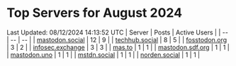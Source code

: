 # Top Servers for August 2024
Last Updated: 08/12/2024 14:13:52 UTC
| Server | Posts | Active Users |
| -- | -- | -- |
| [mastodon.social](https://mastodon.social/tags/PowerShell) | 12 | 9 |
| [techhub.social](https://techhub.social/tags/PowerShell) | 8 | 5 |
| [fosstodon.org](https://fosstodon.org/tags/PowerShell) | 3 | 2 |
| [infosec.exchange](https://infosec.exchange/tags/PowerShell) | 3 | 3 |
| [mas.to](https://mas.to/tags/PowerShell) | 1 | 1 |
| [mastodon.sdf.org](https://mastodon.sdf.org/tags/PowerShell) | 1 | 1 |
| [mastodon.uno](https://mastodon.uno/tags/PowerShell) | 1 | 1 |
| [mstdn.social](https://mstdn.social/tags/PowerShell) | 1 | 1 |
| [norden.social](https://norden.social/tags/PowerShell) | 1 | 1 |
